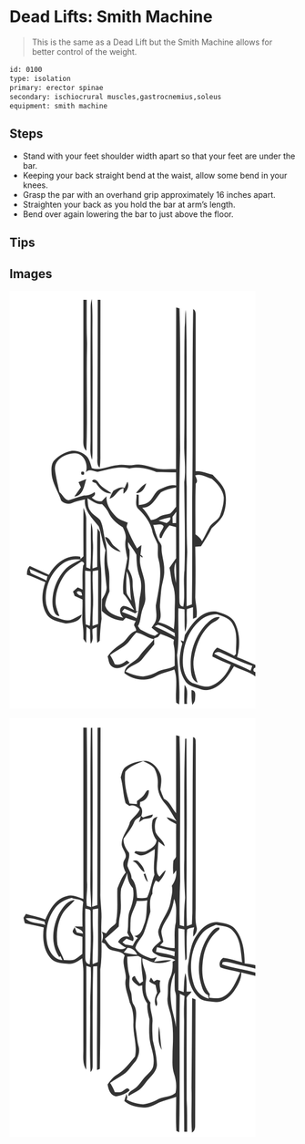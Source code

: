 # Dead Lifts: Smith Machine

> This is the same as a Dead Lift but the Smith Machine allows for better control of the weight.

``` 
id: 0100 
type: isolation 
primary: erector spinae 
secondary: ischiocrural muscles,gastrocnemius,soleus 
equipment: smith machine 
``` 


## Steps


 - Stand with your feet shoulder width apart so that your feet are under the bar.
 - Keeping your back straight bend at the waist, allow some bend in your knees.
 - Grasp the par with an overhand grip approximately 16 inches apart.
 - Straighten your back as you hold the bar at arm’s length.
 - Bend over again lowering the bar to just above the floor.

## Tips



## Images

![](./../svg/0100-relaxation.svg "")

![](./../svg/0100-tension.svg "")

